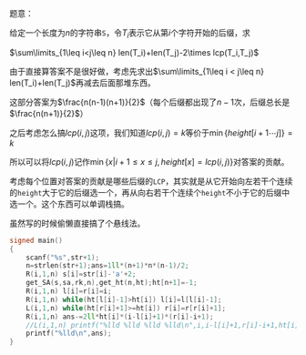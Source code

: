 
题意：

给定一个长度为$n$的字符串$\texttt S$，令$T_i$表示它从第$i$个字符开始的后缀，求

$\sum\limits_{1\leq i<j\leq n} len(T_i)+len(T_j)-2\times lcp(T_i,T_j)$

<!--more-->

由于直接算答案不是很好做，考虑先求出$\sum\limits_{1\leq i < j\leq n} len(T_i)+len(T_j)$再减去后面那堆东西。

这部分答案为$\frac{n(n-1)(n+1)}{2}$（每个后缀都出现了$n-1$次，后缀总长是$\frac{n(n+1)}{2}$）

之后考虑怎么搞$lcp(i,j)$这项，我们知道$lcp(i,j)=k$等价于$\min\left\{height[i+1\cdots j] \right\}=k$

所以可以将$lcp(i,j)$记作$\min\left\{x|i+1\leq x \leq j,height[x]=lcp(i,j) \right\}$对答案的贡献。

考虑每个位置对答案的贡献是哪些后缀的$\texttt{LCP}$，其实就是从它开始向左若干个连续的$\texttt{height}$大于它的后缀选一个，再从向右若干个连续个$\texttt{height}$不小于它的后缀中选一个。这个东西可以单调栈搞。

虽然写的时候偷懒直接搞了个悬线法。

```c++
signed main()
{
	scanf("%s",str+1);
	n=strlen(str+1);ans=1ll*(n+1)*n*(n-1)/2;
	R(i,1,n) s[i]=str[i]-'a'+2;
	get_SA(s,sa,rk,n),get_ht(n,ht);ht[n+1]=-1;
	R(i,1,n) l[i]=r[i]=i;
	R(i,1,n) while(ht[l[i]-1]>ht[i]) l[i]=l[l[i]-1];
	L(i,1,n) while(ht[r[i]+1]>=ht[i]) r[i]=r[r[i]+1];
	R(i,1,n) ans-=2ll*ht[i]*(i-l[i]+1)*(r[i]-i+1);
	//L(i,1,n) printf("%lld %lld %lld %lld\n",i,i-l[i]+1,r[i]-i+1,ht[i]);
	printf("%lld\n",ans);
}
```

